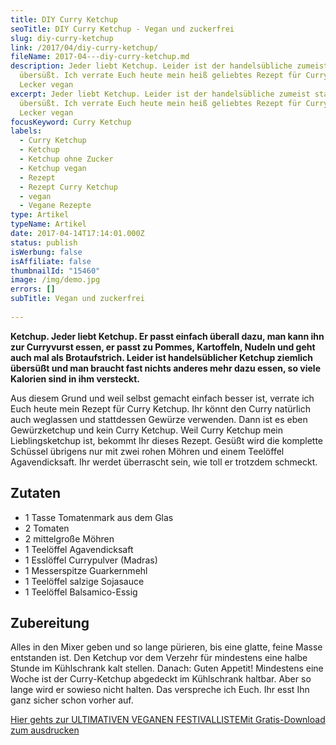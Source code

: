 ```yaml
---
title: DIY Curry Ketchup
seoTitle: DIY Curry Ketchup - Vegan und zuckerfrei
slug: diy-curry-ketchup
link: /2017/04/diy-curry-ketchup/
fileName: 2017-04---diy-curry-ketchup.md
description: Jeder liebt Ketchup. Leider ist der handelsübliche zumeist stark
  übersüßt. Ich verrate Euch heute mein heiß geliebtes Rezept für Curry Ketchup.
  Lecker vegan
excerpt: Jeder liebt Ketchup. Leider ist der handelsübliche zumeist stark
  übersüßt. Ich verrate Euch heute mein heiß geliebtes Rezept für Curry Ketchup.
  Lecker vegan
focusKeyword: Curry Ketchup
labels:
  - Curry Ketchup
  - Ketchup
  - Ketchup ohne Zucker
  - Ketchup vegan
  - Rezept
  - Rezept Curry Ketchup
  - vegan
  - Vegane Rezepte
type: Artikel
typeName: Artikel
date: 2017-04-14T17:14:01.000Z
status: publish
isWerbung: false
isAffiliate: false
thumbnailId: "15460"
image: /img/demo.jpg
errors: []
subTitle: Vegan und zuckerfrei
  
---
```


**Ketchup. Jeder liebt Ketchup. Er passt einfach überall dazu, man kann ihn zur
Curryvurst essen, er passt zu Pommes, Kartoffeln, Nudeln und geht auch mal als
Brotaufstrich. Leider ist handelsüblicher Ketchup ziemlich übersüßt und man
braucht fast nichts anderes mehr dazu essen, so viele Kalorien sind in ihm
versteckt.**

Aus diesem Grund und weil selbst gemacht einfach besser ist, verrate ich Euch
heute mein Rezept für Curry Ketchup. Ihr könnt den Curry natürlich auch
weglassen und stattdessen Gewürze verwenden. Dann ist es eben Gewürzketchup und
kein Curry Ketchup. Weil Curry Ketchup mein Lieblingsketchup ist, bekommt Ihr
dieses Rezept. Gesüßt wird die komplette Schüssel übrigens nur mit zwei rohen
Möhren und einem Teelöffel Agavendicksaft. Ihr werdet überrascht sein, wie toll
er trotzdem schmeckt.

## Zutaten

- 1 Tasse Tomatenmark aus dem Glas
- 2 Tomaten
- 2 mittelgroße Möhren
- 1 Teelöffel Agavendicksaft
- 1 Esslöffel Currypulver (Madras)
- 1 Messerspitze Guarkernmehl
- 1 Teelöffel salzige Sojasauce
- 1 Teelöffel Balsamico-Essig

## Zubereitung

Alles in den Mixer geben und so lange pürieren, bis eine glatte, feine Masse
entstanden ist. Den Ketchup vor dem Verzehr für mindestens eine halbe Stunde im
Kühlschrank kalt stellen. Danach: Guten Appetit! Mindestens eine Woche ist der
Curry-Ketchup abgedeckt im Kühlschrank haltbar. Aber so lange wird er sowieso
nicht halten. Das verspreche ich Euch. Ihr esst Ihn ganz sicher schon vorher
auf.

[Hier gehts zur ULTIMATIVEN VEGANEN FESTIVALLISTEMit Gratis-Download zum ausdrucken](/2015/03/die-ultimative-vegane-festivalliste)

&nbsp;

  